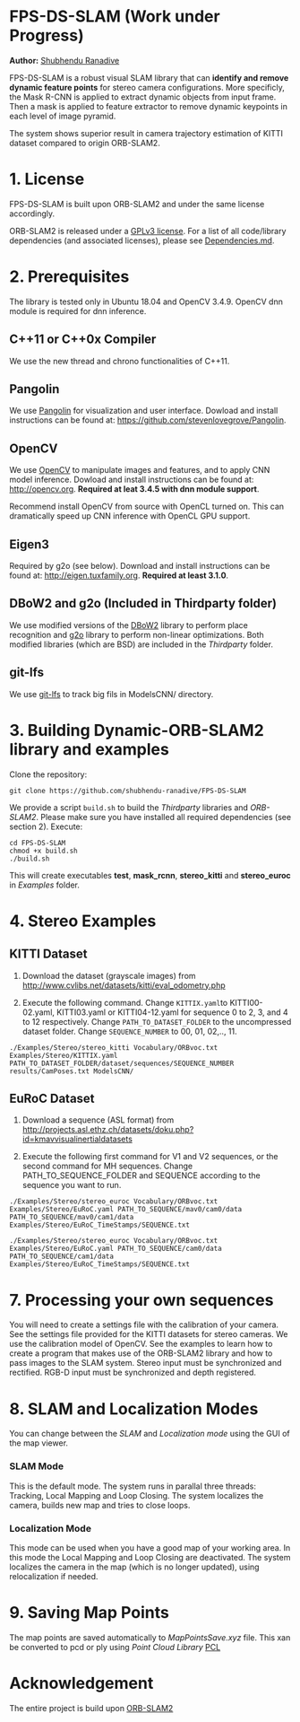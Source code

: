 # FPS-DS-SLAM (Work under Progress)
**Author:** [Shubhendu Ranadive](https://github.com/shubhendu-ranadive)

FPS-DS-SLAM is a robust visual SLAM library that can **identify and remove dynamic feature points** for stereo camera configurations. More specificly, the Mask R-CNN is applied to extract dynamic objects from input frame. Then a mask is applied to feature extractor to remove dynamic keypoints in each level of image pyramid.

The system shows superior result in camera trajectory estimation of KITTI dataset compared to origin ORB-SLAM2.

# 1. License

FPS-DS-SLAM is built upon ORB-SLAM2 and under the same license accordingly.

ORB-SLAM2 is released under a [GPLv3 license](https://github.com/raulmur/ORB_SLAM2/blob/master/License-gpl.txt). For a list of all code/library dependencies (and associated licenses), please see [Dependencies.md](https://github.com/raulmur/ORB_SLAM2/blob/master/Dependencies.md).


# 2. Prerequisites
The library is tested only in Ubuntu 18.04 and OpenCV 3.4.9. OpenCV dnn module is required for dnn inference.

## C++11 or C++0x Compiler
We use the new thread and chrono functionalities of C++11.

## Pangolin
We use [Pangolin](https://github.com/stevenlovegrove/Pangolin) for visualization and user interface. Dowload and install instructions can be found at: https://github.com/stevenlovegrove/Pangolin.

## OpenCV
We use [OpenCV](http://opencv.org) to manipulate images and features, and to apply CNN model inference. Dowload and install instructions can be found at: http://opencv.org. **Required at leat 3.4.5 with dnn module support**.

Recommend install OpenCV from source with OpenCL turned on. This can dramatically speed up CNN inference with OpenCL GPU support.

## Eigen3
Required by g2o (see below). Download and install instructions can be found at: http://eigen.tuxfamily.org. **Required at least 3.1.0**.

## DBoW2 and g2o (Included in Thirdparty folder)
We use modified versions of the [DBoW2](https://github.com/dorian3d/DBoW2) library to perform place recognition and [g2o](https://github.com/RainerKuemmerle/g2o) library to perform non-linear optimizations. Both modified libraries (which are BSD) are included in the *Thirdparty* folder.

## git-lfs 
We use [git-lfs](https://git-lfs.github.com/) to track big fils in ModelsCNN/ directory.

# 3. Building Dynamic-ORB-SLAM2 library and examples

Clone the repository:
```
git clone https://github.com/shubhendu-ranadive/FPS-DS-SLAM
```

We provide a script `build.sh` to build the *Thirdparty* libraries and *ORB-SLAM2*. Please make sure you have installed all required dependencies (see section 2). Execute:
```
cd FPS-DS-SLAM
chmod +x build.sh
./build.sh
```

This will create executables **test**, **mask_rcnn**, **stereo_kitti** and **stereo_euroc** in *Examples* folder.

# 4. Stereo Examples

## KITTI Dataset

1. Download the dataset (grayscale images) from http://www.cvlibs.net/datasets/kitti/eval_odometry.php 

2. Execute the following command. Change `KITTIX.yaml`to KITTI00-02.yaml, KITTI03.yaml or KITTI04-12.yaml for sequence 0 to 2, 3, and 4 to 12 respectively. Change `PATH_TO_DATASET_FOLDER` to the uncompressed dataset folder. Change `SEQUENCE_NUMBER` to 00, 01, 02,.., 11. 
```
./Examples/Stereo/stereo_kitti Vocabulary/ORBvoc.txt Examples/Stereo/KITTIX.yaml PATH_TO_DATASET_FOLDER/dataset/sequences/SEQUENCE_NUMBER results/CamPoses.txt ModelsCNN/
```

## EuRoC Dataset

1. Download a sequence (ASL format) from http://projects.asl.ethz.ch/datasets/doku.php?id=kmavvisualinertialdatasets

2. Execute the following first command for V1 and V2 sequences, or the second command for MH sequences. Change PATH_TO_SEQUENCE_FOLDER and SEQUENCE according to the sequence you want to run.
```
./Examples/Stereo/stereo_euroc Vocabulary/ORBvoc.txt Examples/Stereo/EuRoC.yaml PATH_TO_SEQUENCE/mav0/cam0/data PATH_TO_SEQUENCE/mav0/cam1/data Examples/Stereo/EuRoC_TimeStamps/SEQUENCE.txt
```
```
./Examples/Stereo/stereo_euroc Vocabulary/ORBvoc.txt Examples/Stereo/EuRoC.yaml PATH_TO_SEQUENCE/cam0/data PATH_TO_SEQUENCE/cam1/data Examples/Stereo/EuRoC_TimeStamps/SEQUENCE.txt
```
# 7. Processing your own sequences
You will need to create a settings file with the calibration of your camera. See the settings file provided for the KITTI datasets for stereo cameras. We use the calibration model of OpenCV. See the examples to learn how to create a program that makes use of the ORB-SLAM2 library and how to pass images to the SLAM system. Stereo input must be synchronized and rectified. RGB-D input must be synchronized and depth registered.

# 8. SLAM and Localization Modes
You can change between the *SLAM* and *Localization mode* using the GUI of the map viewer.

### SLAM Mode
This is the default mode. The system runs in parallal three threads: Tracking, Local Mapping and Loop Closing. The system localizes the camera, builds new map and tries to close loops.

### Localization Mode
This mode can be used when you have a good map of your working area. In this mode the Local Mapping and Loop Closing are deactivated. The system localizes the camera in the map (which is no longer updated), using relocalization if needed. 

# 9. Saving Map Points
The map points are saved automatically to *MapPointsSave.xyz* file. This xan be converted to pcd or ply using *Point Cloud Library* [PCL](https://pointclouds.org/downloads/)

# Acknowledgement

The entire project is build upon [ORB-SLAM2](https://github.com/raulmur/ORB_SLAM2)
